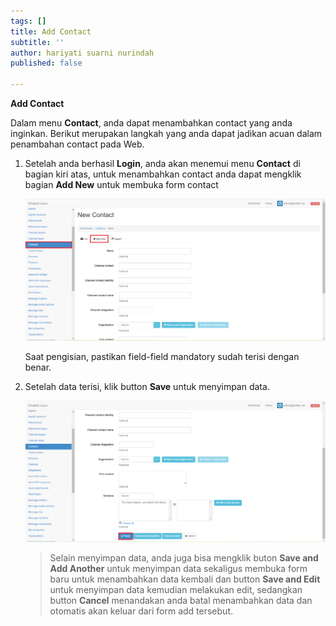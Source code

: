 ```yaml
---
tags: []
title: Add Contact
subtitle: ''
author: hariyati suarni nurindah
published: false

---
```

**Add Contact**

Dalam menu **Contact**, anda dapat menambahkan contact yang anda inginkan. Berikut merupakan langkah yang anda dapat jadikan acuan dalam penambahan contact pada Web.

1. Setelah anda berhasil **Login**, anda akan menemui menu **Contact** di bagian kiri atas, untuk menambahkan contact anda dapat mengklik bagian **Add New** untuk membuka form contact

   ![](/uploads/contactupdate5.PNG)

   Saat pengisian, pastikan field-field mandatory sudah terisi dengan benar.
2. Setelah data terisi, klik button **Save** untuk menyimpan data.

   ![](/uploads/contactupdate6.PNG)

   > Selain menyimpan data, anda juga bisa mengklik buton **Save and Add Another** untuk menyimpan data sekaligus membuka form baru untuk menambahkan data kembali dan button **Save and Edit** untuk menyimpan data kemudian melakukan edit, sedangkan button **Cancel** menandakan anda batal menambahkan data dan otomatis akan keluar dari form add tersebut.